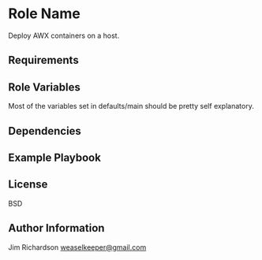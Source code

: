 Role Name
=========

Deploy AWX containers on a host.

Requirements
------------


Role Variables
--------------

Most of the variables set in defaults/main should be pretty self explanatory. 

Dependencies
------------


Example Playbook
----------------



License
-------

BSD

Author Information
------------------

Jim Richardson <weaselkeeper@gmail.com>

